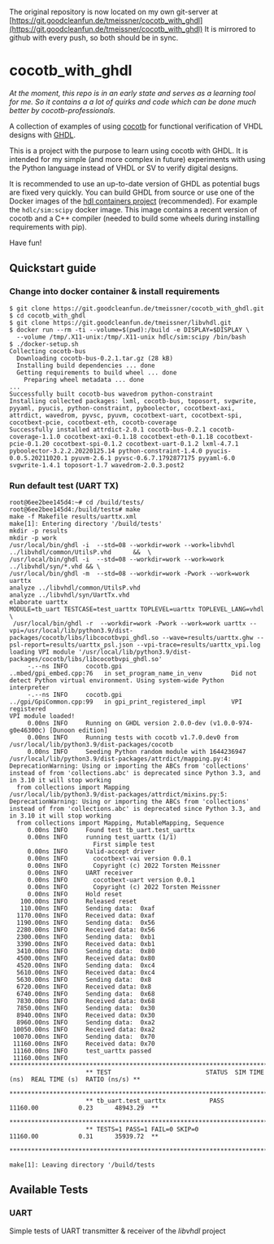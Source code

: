 The original repository is now located on my own git-server at [https://git.goodcleanfun.de/tmeissner/cocotb_with_ghdl](https://git.goodcleanfun.de/tmeissner/cocotb_with_ghdl)
It is mirrored to github with every push, so both should be in sync.

# cocotb_with_ghdl

*At the moment, this repo is in an early state and serves as a learning tool for me. So it contains a a lot of quirks and code which can be done much better by cocotb-professionals.*

A collection of examples of using [cocotb](https://www.cocotb.org/) for functional verification of VHDL designs with [GHDL](https://github.com/ghdl/ghdl).

This is a project with the purpose to learn using cocotb with GHDL. It is  intended for my simple (and more complex in future) experiments with using the Python language instead of VHDL or SV to verify digital designs.

It is recommended to use an up-to-date version of GHDL as potential bugs are fixed very quickly. You can build GHDL from source or use one of the Docker images of the [hdl containers project](https://hdl.github.io/containers/) (recommended). For example the `hdlc/sim:scipy` docker image. This image contains a recent version of cocotb and a C++ compiler (needed to build some wheels during installing requirements with pip).

Have fun!

## Quickstart guide


### Change into docker container & install requirements
```
$ git clone https://git.goodcleanfun.de/tmeissner/cocotb_with_ghdl.git
$ cd cocotb_with_ghdl
$ git clone https://git.goodcleanfun.de/tmeissner/libvhdl.git	
$ docker run --rm -ti --volume=$(pwd):/build -e DISPLAY=$DISPLAY \
  --volume /tmp/.X11-unix:/tmp/.X11-unix hdlc/sim:scipy /bin/bash
$ ./docker-setup.sh
Collecting cocotb-bus
  Downloading cocotb-bus-0.2.1.tar.gz (28 kB)
  Installing build dependencies ... done
  Getting requirements to build wheel ... done
    Preparing wheel metadata ... done
...
Successfully built cocotb-bus wavedrom python-constraint
Installing collected packages: lxml, cocotb-bus, toposort, svgwrite, pyyaml, pyucis, python-constraint, pyboolector, cocotbext-axi, attrdict, wavedrom, pyvsc, pyuvm, cocotbext-uart, cocotbext-spi, cocotbext-pcie, cocotbext-eth, cocotb-coverage
Successfully installed attrdict-2.0.1 cocotb-bus-0.2.1 cocotb-coverage-1.1.0 cocotbext-axi-0.1.18 cocotbext-eth-0.1.18 cocotbext-pcie-0.1.20 cocotbext-spi-0.1.2 cocotbext-uart-0.1.2 lxml-4.7.1 pyboolector-3.2.2.20220125.14 python-constraint-1.4.0 pyucis-0.0.5.20211020.1 pyuvm-2.6.1 pyvsc-0.6.7.1792877175 pyyaml-6.0 svgwrite-1.4.1 toposort-1.7 wavedrom-2.0.3.post2

```

### Run default test (UART TX)
```
root@6ee2bee145d4:~# cd /build/tests/
root@6ee2bee145d4:/build/tests# make
make -f Makefile results/uarttx.xml
make[1]: Entering directory '/build/tests'
mkdir -p results
mkdir -p work
/usr/local/bin/ghdl -i  --std=08 --workdir=work --work=libvhdl ../libvhdl/common/UtilsP.vhd      &&  \
/usr/local/bin/ghdl -i  --std=08 --workdir=work --work=work ../libvhdl/syn/*.vhd && \
/usr/local/bin/ghdl -m  --std=08 --workdir=work -Pwork --work=work uarttx
analyze ../libvhdl/common/UtilsP.vhd
analyze ../libvhdl/syn/UartTx.vhd
elaborate uarttx
MODULE=tb_uart TESTCASE=test_uarttx TOPLEVEL=uarttx TOPLEVEL_LANG=vhdl \
 /usr/local/bin/ghdl -r  --workdir=work -Pwork --work=work uarttx --vpi=/usr/local/lib/python3.9/dist-packages/cocotb/libs/libcocotbvpi_ghdl.so --wave=results/uarttx.ghw --psl-report=results/uarttx_psl.json --vpi-trace=results/uarttx_vpi.log
loading VPI module '/usr/local/lib/python3.9/dist-packages/cocotb/libs/libcocotbvpi_ghdl.so'
     -.--ns INFO     cocotb.gpi                         ..mbed/gpi_embed.cpp:76   in set_program_name_in_venv        Did not detect Python virtual environment. Using system-wide Python interpreter
     -.--ns INFO     cocotb.gpi                         ../gpi/GpiCommon.cpp:99   in gpi_print_registered_impl       VPI registered
VPI module loaded!
     0.00ns INFO     Running on GHDL version 2.0.0-dev (v1.0.0-974-g0e46300c) [Dunoon edition]
     0.00ns INFO     Running tests with cocotb v1.7.0.dev0 from /usr/local/lib/python3.9/dist-packages/cocotb
     0.00ns INFO     Seeding Python random module with 1644236947
/usr/local/lib/python3.9/dist-packages/attrdict/mapping.py:4: DeprecationWarning: Using or importing the ABCs from 'collections' instead of from 'collections.abc' is deprecated since Python 3.3, and in 3.10 it will stop working
  from collections import Mapping
/usr/local/lib/python3.9/dist-packages/attrdict/mixins.py:5: DeprecationWarning: Using or importing the ABCs from 'collections' instead of from 'collections.abc' is deprecated since Python 3.3, and in 3.10 it will stop working
  from collections import Mapping, MutableMapping, Sequence
     0.00ns INFO     Found test tb_uart.test_uarttx
     0.00ns INFO     running test_uarttx (1/1)
                       First simple test
     0.00ns INFO     Valid-accept driver
     0.00ns INFO       cocotbext-vai version 0.0.1
     0.00ns INFO       Copyright (c) 2022 Torsten Meissner
     0.00ns INFO     UART receiver
     0.00ns INFO       cocotbext-uart version 0.0.1
     0.00ns INFO       Copyright (c) 2022 Torsten Meissner
     0.00ns INFO     Hold reset
   100.00ns INFO     Released reset
   110.00ns INFO     Sending data:  0xaf
  1170.00ns INFO     Received data: 0xaf
  1190.00ns INFO     Sending data:  0x56
  2280.00ns INFO     Received data: 0x56
  2300.00ns INFO     Sending data:  0xb1
  3390.00ns INFO     Received data: 0xb1
  3410.00ns INFO     Sending data:  0x80
  4500.00ns INFO     Received data: 0x80
  4520.00ns INFO     Sending data:  0xc4
  5610.00ns INFO     Received data: 0xc4
  5630.00ns INFO     Sending data:  0x8
  6720.00ns INFO     Received data: 0x8
  6740.00ns INFO     Sending data:  0x68
  7830.00ns INFO     Received data: 0x68
  7850.00ns INFO     Sending data:  0x30
  8940.00ns INFO     Received data: 0x30
  8960.00ns INFO     Sending data:  0xa2
 10050.00ns INFO     Received data: 0xa2
 10070.00ns INFO     Sending data:  0x70
 11160.00ns INFO     Received data: 0x70
 11160.00ns INFO     test_uarttx passed
 11160.00ns INFO     **************************************************************************************
                     ** TEST                          STATUS  SIM TIME (ns)  REAL TIME (s)  RATIO (ns/s) **
                     **************************************************************************************
                     ** tb_uart.test_uarttx            PASS       11160.00           0.23      48943.29  **
                     **************************************************************************************
                     ** TESTS=1 PASS=1 FAIL=0 SKIP=0              11160.00           0.31      35939.72  **
                     **************************************************************************************

make[1]: Leaving directory '/build/tests
```

## Available Tests

### UART

Simple tests of UART transmitter & receiver of the *libvhdl* project